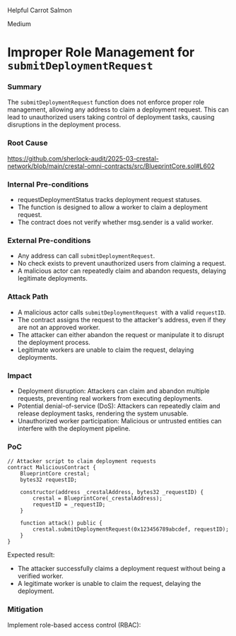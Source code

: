 Helpful Carrot Salmon

Medium

# Improper Role Management for `submitDeploymentRequest`

### Summary

The `submitDeploymentRequest` function does not enforce proper role management, allowing any address to claim a deployment request. This can lead to unauthorized users taking control of deployment tasks, causing disruptions in the deployment process.



### Root Cause

https://github.com/sherlock-audit/2025-03-crestal-network/blob/main/crestal-omni-contracts/src/BlueprintCore.sol#L602

### Internal Pre-conditions

- requestDeploymentStatus tracks deployment request statuses.
- The function is designed to allow a worker to claim a deployment request.
- The contract does not verify whether msg.sender is a valid worker.

### External Pre-conditions

- Any address can call `submitDeploymentRequest`.
- No check exists to prevent unauthorized users from claiming a request.
- A malicious actor can repeatedly claim and abandon requests, delaying legitimate deployments.

### Attack Path

- A malicious actor calls `submitDeploymentRequest `with a valid `requestID`.
- The contract assigns the request to the attacker's address, even if they are not an approved worker.
- The attacker can either abandon the request or manipulate it to disrupt the deployment process.
- Legitimate workers are unable to claim the request, delaying deployments.

### Impact

- Deployment disruption: Attackers can claim and abandon multiple requests, preventing real workers from executing deployments.
- Potential denial-of-service (DoS): Attackers can repeatedly claim and release deployment tasks, rendering the system unusable.
- Unauthorized worker participation: Malicious or untrusted entities can interfere with the deployment pipeline.

### PoC

```solidity
// Attacker script to claim deployment requests
contract MaliciousContract {
    BlueprintCore crestal;
    bytes32 requestID;

    constructor(address _crestalAddress, bytes32 _requestID) {
        crestal = BlueprintCore(_crestalAddress);
        requestID = _requestID;
    }

    function attack() public {
        crestal.submitDeploymentRequest(0x123456789abcdef, requestID);
    }
}

```

Expected result:

- The attacker successfully claims a deployment request without being a verified worker.
- A legitimate worker is unable to claim the request, delaying the deployment.

### Mitigation

Implement role-based access control (RBAC):

